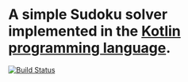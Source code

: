 # A simple Sudoku solver implemented in the [Kotlin programming language](https://kotlinlang.org/).

[![Build Status](https://travis-ci.org/jvdsandt/jvds-sudoku-model-kotlin.svg?branch=master)](https://travis-ci.org/jvdsandt/jvds-sudoku-model-kotlin)
